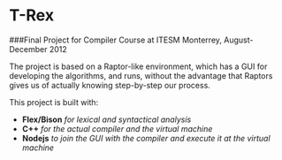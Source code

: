 T-Rex
====

###Final Project for Compiler Course at ITESM Monterrey, August-December 2012

The project is based on a Raptor-like environment, which has a GUI for developing the algorithms, and runs, without the advantage that Raptors gives us of actually knowing step-by-step our process.

This project is built with:
* **Flex/Bison** *for lexical and syntactical analysis*
* **C++** *for the actual compiler and the virtual machine*
* **Nodejs** *to join the GUI with the compiler and execute it at the virtual machine*
